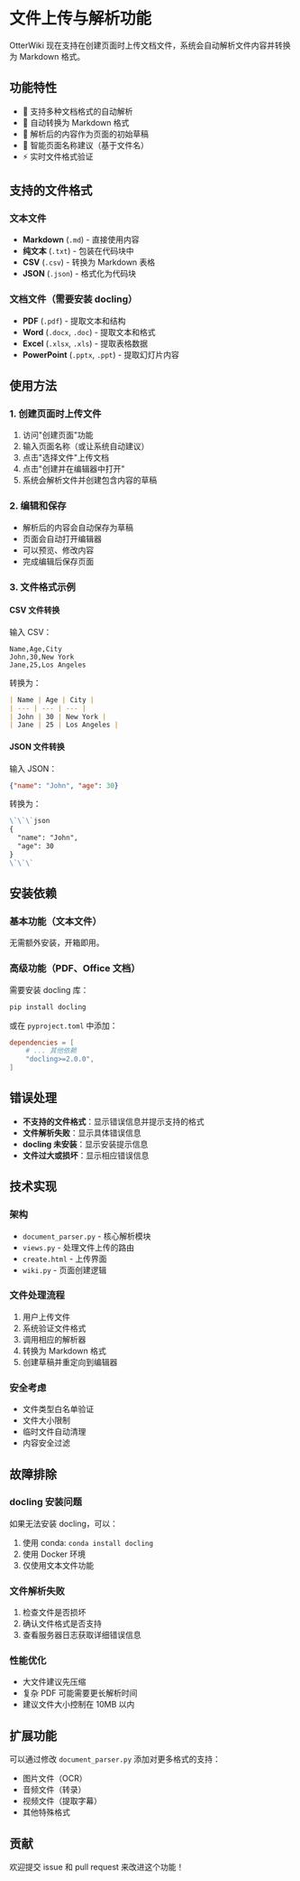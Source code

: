 # 文件上传与解析功能

OtterWiki 现在支持在创建页面时上传文档文件，系统会自动解析文件内容并转换为 Markdown 格式。

## 功能特性

- 📄 支持多种文档格式的自动解析
- 🔄 自动转换为 Markdown 格式
- 📝 解析后的内容作为页面的初始草稿
- 🎯 智能页面名称建议（基于文件名）
- ⚡ 实时文件格式验证

## 支持的文件格式

### 文本文件
- **Markdown** (`.md`) - 直接使用内容
- **纯文本** (`.txt`) - 包装在代码块中
- **CSV** (`.csv`) - 转换为 Markdown 表格
- **JSON** (`.json`) - 格式化为代码块

### 文档文件（需要安装 docling）
- **PDF** (`.pdf`) - 提取文本和结构
- **Word** (`.docx`, `.doc`) - 提取文本和格式
- **Excel** (`.xlsx`, `.xls`) - 提取表格数据
- **PowerPoint** (`.pptx`, `.ppt`) - 提取幻灯片内容

## 使用方法

### 1. 创建页面时上传文件

1. 访问"创建页面"功能
2. 输入页面名称（或让系统自动建议）
3. 点击"选择文件"上传文档
4. 点击"创建并在编辑器中打开"
5. 系统会解析文件并创建包含内容的草稿

### 2. 编辑和保存

- 解析后的内容会自动保存为草稿
- 页面会自动打开编辑器
- 可以预览、修改内容
- 完成编辑后保存页面

### 3. 文件格式示例

#### CSV 文件转换
输入 CSV：
```csv
Name,Age,City
John,30,New York
Jane,25,Los Angeles
```

转换为：
```markdown
| Name | Age | City |
| --- | --- | --- |
| John | 30 | New York |
| Jane | 25 | Los Angeles |
```

#### JSON 文件转换
输入 JSON：
```json
{"name": "John", "age": 30}
```

转换为：
```markdown
\`\`\`json
{
  "name": "John",
  "age": 30
}
\`\`\`
```

## 安装依赖

### 基本功能（文本文件）
无需额外安装，开箱即用。

### 高级功能（PDF、Office 文档）
需要安装 docling 库：

```bash
pip install docling
```

或在 `pyproject.toml` 中添加：
```toml
dependencies = [
    # ... 其他依赖
    "docling>=2.0.0",
]
```

## 错误处理

- **不支持的文件格式**：显示错误信息并提示支持的格式
- **文件解析失败**：显示具体错误信息
- **docling 未安装**：显示安装提示信息
- **文件过大或损坏**：显示相应错误信息

## 技术实现

### 架构
- `document_parser.py` - 核心解析模块
- `views.py` - 处理文件上传的路由
- `create.html` - 上传界面
- `wiki.py` - 页面创建逻辑

### 文件处理流程
1. 用户上传文件
2. 系统验证文件格式
3. 调用相应的解析器
4. 转换为 Markdown 格式
5. 创建草稿并重定向到编辑器

### 安全考虑
- 文件类型白名单验证
- 文件大小限制
- 临时文件自动清理
- 内容安全过滤

## 故障排除

### docling 安装问题
如果无法安装 docling，可以：
1. 使用 conda: `conda install docling`
2. 使用 Docker 环境
3. 仅使用文本文件功能

### 文件解析失败
1. 检查文件是否损坏
2. 确认文件格式是否支持
3. 查看服务器日志获取详细错误信息

### 性能优化
- 大文件建议先压缩
- 复杂 PDF 可能需要更长解析时间
- 建议文件大小控制在 10MB 以内

## 扩展功能

可以通过修改 `document_parser.py` 添加对更多格式的支持：
- 图片文件（OCR）
- 音频文件（转录）
- 视频文件（提取字幕）
- 其他特殊格式

## 贡献

欢迎提交 issue 和 pull request 来改进这个功能！